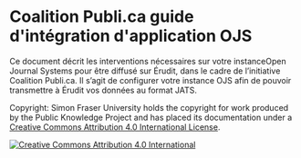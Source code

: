 # Coalition Publi.ca guide d'intégration d'application OJS

Ce document décrit les interventions nécessaires sur votre instance ​Open Journal Systems pour être diffusé sur ​Érudit​, dans le cadre de l’initiative ​Coalition Publi.ca​. Il s’agit de configurer votre instance OJS afin de pouvoir transmettre à Érudit vos données au format JATS.

Copyright: Simon Fraser University holds the copyright for work produced by the Public Knowledge Project and has placed its documentation under a [Creative Commons Attribution 4.0 International License](https://creativecommons.org/licenses/by/4.0/).

[![Creative Commons Attribution 4.0 International](https://licensebuttons.net/l/by/4.0/88x31.png)](https://creativecommons.org/licenses/by/4.0/)
